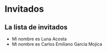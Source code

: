 # Invitados

## La lista de invitados
* Mi nombre es Luna Acosta
* Mi nombre es Carlos Emiliano García Mojica